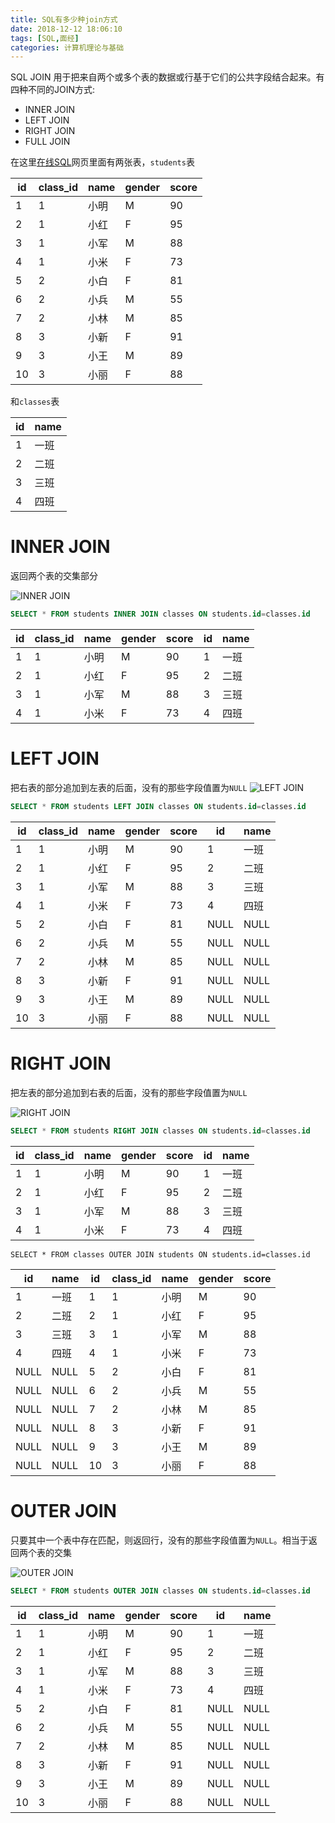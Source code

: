 ```yaml
---
title: SQL有多少种join方式
date: 2018-12-12 18:06:10
tags: [SQL,面经]
categories: 计算机理论与基础
---
```

SQL JOIN 用于把来自两个或多个表的数据或行基于它们的公共字段结合起来。有四种不同的JOIN方式:
 - INNER JOIN
 - LEFT JOIN
 - RIGHT JOIN
 - FULL JOIN

<!--more-->

在这里[在线SQL](https://www.liaoxuefeng.com/wiki/001508284671805d39d23243d884b8b99f440bfae87b0f4000/001509167363938072fc3ae9c454397bbd791fd88b7d92d000)网页里面有两张表，`students`表

| id | class_id | name | gender | score |
|----|----------|------|--------|-------|
| 1  | 1        | 小明 | M      | 90    |
| 2  | 1        | 小红 | F      | 95    |
| 3  | 1        | 小军 | M      | 88    |
| 4  | 1        | 小米 | F      | 73    |
| 5  | 2        | 小白 | F      | 81    |
| 6  | 2        | 小兵 | M      | 55    |
| 7  | 2        | 小林 | M      | 85    |
| 8  | 3        | 小新 | F      | 91    |
| 9  | 3        | 小王 | M      | 89    |
| 10 | 3        | 小丽 | F      | 88    |
和`classes`表

| id | name |
|----|------|
| 1  | 一班 |
| 2  | 二班 |
| 3  | 三班 |
| 4  | 四班 |

# INNER JOIN
返回两个表的交集部分

![INNER JOIN](http://www.vertabelo.com/_file/blog/sql-joins/sql-joins-venn-diagrams-inner-join.png)

```SQL
SELECT * FROM students INNER JOIN classes ON students.id=classes.id
```

| id | class_id | name | gender | score | id | name |
|----|----------|------|--------|-------|----|------|
| 1  | 1        | 小明 | M      | 90    | 1  | 一班 |
| 2  | 1        | 小红 | F      | 95    | 2  | 二班 |
| 3  | 1        | 小军 | M      | 88    | 3  | 三班 |
| 4  | 1        | 小米 | F      | 73    | 4  | 四班 |

# LEFT JOIN
把右表的部分追加到左表的后面，没有的那些字段值置为`NULL`
![LEFT JOIN](https://i.stack.imgur.com/VkAT5.png)

```SQL
SELECT * FROM students LEFT JOIN classes ON students.id=classes.id
```

| id | class_id | name | gender | score | id   | name |
|----|----------|------|--------|-------|------|------|
| 1  | 1        | 小明 | M      | 90    | 1    | 一班 |
| 2  | 1        | 小红 | F      | 95    | 2    | 二班 |
| 3  | 1        | 小军 | M      | 88    | 3    | 三班 |
| 4  | 1        | 小米 | F      | 73    | 4    | 四班 |
| 5  | 2        | 小白 | F      | 81    | NULL | NULL |
| 6  | 2        | 小兵 | M      | 55    | NULL | NULL |
| 7  | 2        | 小林 | M      | 85    | NULL | NULL |
| 8  | 3        | 小新 | F      | 91    | NULL | NULL |
| 9  | 3        | 小王 | M      | 89    | NULL | NULL |
| 10 | 3        | 小丽 | F      | 88    | NULL | NULL |

# RIGHT JOIN
把左表的部分追加到右表的后面，没有的那些字段值置为`NULL`

![RIGHT JOIN](http://www.databasejournal.com/img/jk_JustSQL4_image004.jpg)

```SQL
SELECT * FROM students RIGHT JOIN classes ON students.id=classes.id
```
| id | class_id | name | gender | score | id | name |
|----|----------|------|--------|-------|----|------|
| 1  | 1        | 小明 | M      | 90    | 1  | 一班 |
| 2  | 1        | 小红 | F      | 95    | 2  | 二班 |
| 3  | 1        | 小军 | M      | 88    | 3  | 三班 |
| 4  | 1        | 小米 | F      | 73    | 4  | 四班 |

```
SELECT * FROM classes OUTER JOIN students ON students.id=classes.id
```

| id   | name | id | class_id | name | gender | score |
|------|------|----|----------|------|--------|-------|
| 1    | 一班 | 1  | 1        | 小明 | M      | 90    |
| 2    | 二班 | 2  | 1        | 小红 | F      | 95    |
| 3    | 三班 | 3  | 1        | 小军 | M      | 88    |
| 4    | 四班 | 4  | 1        | 小米 | F      | 73    |
| NULL | NULL | 5  | 2        | 小白 | F      | 81    |
| NULL | NULL | 6  | 2        | 小兵 | M      | 55    |
| NULL | NULL | 7  | 2        | 小林 | M      | 85    |
| NULL | NULL | 8  | 3        | 小新 | F      | 91    |
| NULL | NULL | 9  | 3        | 小王 | M      | 89    |
| NULL | NULL | 10 | 3        | 小丽 | F      | 88    |

# OUTER JOIN
只要其中一个表中存在匹配，则返回行，没有的那些字段值置为`NULL`。相当于返回两个表的交集

![OUTER JOIN](https://i.stack.imgur.com/3Ll1h.png)

```SQL
SELECT * FROM students OUTER JOIN classes ON students.id=classes.id
```

| id | class_id | name | gender | score | id   | name |
|----|----------|------|--------|-------|------|------|
| 1  | 1        | 小明 | M      | 90    | 1    | 一班 |
| 2  | 1        | 小红 | F      | 95    | 2    | 二班 |
| 3  | 1        | 小军 | M      | 88    | 3    | 三班 |
| 4  | 1        | 小米 | F      | 73    | 4    | 四班 |
| 5  | 2        | 小白 | F      | 81    | NULL | NULL |
| 6  | 2        | 小兵 | M      | 55    | NULL | NULL |
| 7  | 2        | 小林 | M      | 85    | NULL | NULL |
| 8  | 3        | 小新 | F      | 91    | NULL | NULL |
| 9  | 3        | 小王 | M      | 89    | NULL | NULL |
| 10 | 3        | 小丽 | F      | 88    | NULL | NULL |
